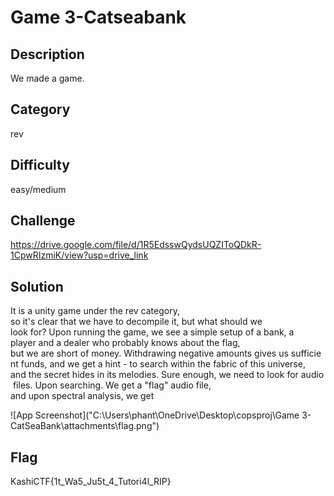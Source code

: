 
# Game 3-Catseabank



## Description
We made a game.



## Category
rev

## Difficulty
easy/medium

## Challenge
https://drive.google.com/file/d/1R5EdsswQydsUQZIToQDkR-1CpwRIzmiK/view?usp=drive_link

## Solution
It is a unity game under the rev category, so it's clear that we have to decompile it, but what should we look for? Upon running the game, we see a simple setup of a bank, a player and a dealer who probably knows about the flag, but we are short of money. Withdrawing negative amounts gives us sufficient funds, and we get a hint - to search within the fabric of this universe, and the secret hides in its melodies. Sure enough, we need to look for audio files. Upon searching. We get a "flag" audio file, and upon spectral analysis, we get






![App Screenshot]("C:\Users\phant\OneDrive\Desktop\copsproj\Game 3-CatSeaBank\attachments\flag.png")

## Flag

KashiCTF{1t_Wa5_Ju5t_4_Tutori4l_RIP}



